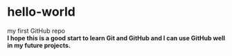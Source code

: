 # hello-world
my first GitHub repo
<br>
**I hope this is a good start to learn Git and GitHub and I can use GitHub well in my future projects.**
